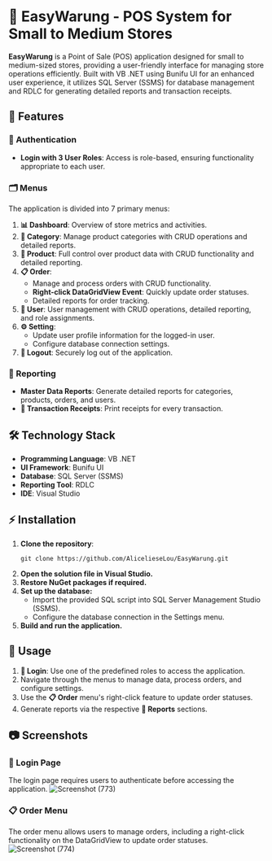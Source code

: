 # 🚀 EasyWarung - POS System for Small to Medium Stores  

**EasyWarung** is a Point of Sale (POS) application designed for small to medium-sized stores, providing a user-friendly interface for managing store operations efficiently. Built with VB .NET using Bunifu UI for an enhanced user experience, it utilizes SQL Server (SSMS) for database management and RDLC for generating detailed reports and transaction receipts.  

## 🌟 Features  

### 🔐 Authentication  
- **Login with 3 User Roles**: Access is role-based, ensuring functionality appropriate to each user.  

### 🗂️ Menus  
The application is divided into 7 primary menus:  
1. **📊 Dashboard**: Overview of store metrics and activities.  
2. **📁 Category**: Manage product categories with CRUD operations and detailed reports.  
3. **🛒 Product**: Full control over product data with CRUD functionality and detailed reporting.  
4. **📋 Order**:  
   - Manage and process orders with CRUD functionality.  
   - **Right-click DataGridView Event**: Quickly update order statuses.  
   - Detailed reports for order tracking.  
5. **👤 User**: User management with CRUD operations, detailed reporting, and role assignments.  
6. **⚙️ Setting**:  
   - Update user profile information for the logged-in user.  
   - Configure database connection settings.  
7. **🚪 Logout**: Securely log out of the application.  

### 📄 Reporting  
- **Master Data Reports**: Generate detailed reports for categories, products, orders, and users.  
- **🧾 Transaction Receipts**: Print receipts for every transaction.  

## 🛠️ Technology Stack  
- **Programming Language**: VB .NET  
- **UI Framework**: Bunifu UI  
- **Database**: SQL Server (SSMS)  
- **Reporting Tool**: RDLC  
- **IDE**: Visual Studio  

## ⚡ Installation  
1. **Clone the repository**:  
   ```
   git clone https://github.com/AlicelieseLou/EasyWarung.git
   ```
2. **Open the solution file in Visual Studio.**
3. **Restore NuGet packages if required.**
4. **Set up the database:**
   - Import the provided SQL script into SQL Server Management Studio (SSMS).
   - Configure the database connection in the Settings menu.
5. **Build and run the application.**

## 🚀 Usage  
1. **🔐 Login**: Use one of the predefined roles to access the application.  
2. Navigate through the menus to manage data, process orders, and configure settings.  
3. Use the **📋 Order** menu's right-click feature to update order statuses.  
4. Generate reports via the respective **📄 Reports** sections.

## 📷 Screenshots

### 🔐 Login Page
The login page requires users to authenticate before accessing the application.
![Screenshot (773)](https://github.com/user-attachments/assets/9a1bd2f2-7422-4f4d-b6b3-235b97b10b4b)

### 📋 Order Menu  
The order menu allows users to manage orders, including a right-click functionality on the DataGridView to update order statuses.
![Screenshot (774)](https://github.com/user-attachments/assets/d9798649-d71d-4526-84f2-492012dfb17d)





